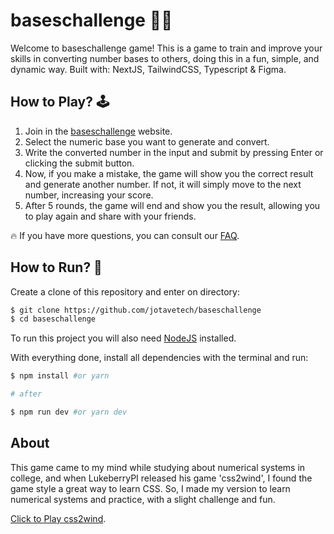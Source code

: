 # baseschallenge 👨‍💻

Welcome to baseschallenge game! This is a game to train and improve your skills in converting number bases to others, doing this in a fun, simple, and dynamic way.
Built with: NextJS, TailwindCSS, Typescript & Figma.

## How to Play? 🕹

1. Join in the [baseschallenge](https://baseschallenge.vercel.app) website.
2. Select the numeric base you want to generate and convert.
3. Write the converted number in the input and submit by pressing Enter or clicking the submit button.
4. Now, if you make a mistake, the game will show you the correct result and generate another number. If not, it will simply move to the next number, increasing your score.
5. After 5 rounds, the game will end and show you the result, allowing you to play again and share with your friends.

🔥 If you have more questions, you can consult our [FAQ](https://baseschallenge.vercel.app/faq).

## How to Run? 💽

Create a clone of this repository and enter on directory:

```bash
$ git clone https://github.com/jotavetech/baseschallenge
$ cd baseschallenge
```

To run this project you will also need [NodeJS](https://nodejs.org/en) installed.

With everything done, install all dependencies with the terminal and run:

```bash
$ npm install #or yarn

# after

$ npm run dev #or yarn dev
```

## About

This game came to my mind while studying about numerical systems in college, and when LukeberryPI released his game 'css2wind', I found the game style a great way to learn CSS. So, I made my version to learn numerical systems and practice, with a slight challenge and fun.

[Click to Play css2wind](https://www.css2wind.com/).
